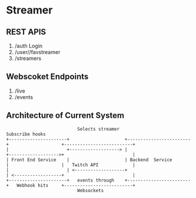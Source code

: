 # Streamer

## REST APIS
1. /auth Login
2. /user/<id>/favstreamer
3. /streamers
   

## Webscoket Endpoints
1. /live
2. /events






## Architecture of Current System

```
                           Selects streamer                              Subscribe hooks
+----------------------+                     +------------------------+                    +--------------------------+
|                      +-------------------> |                        +------------------->+                          |
| Front End Service    |                     | Backend  Service       |                    |   Twitch API             |
|                      | <-------------------+                        | <------------------+                          |
+----------------------+   events through    +------------------------+   Webhook hits     +--------------------------+
                           Websockets

```